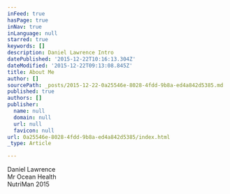 ```yaml
---
inFeed: true
hasPage: true
inNav: true
inLanguage: null
starred: true
keywords: []
description: Daniel Lawrence Intro
datePublished: '2015-12-22T10:16:13.304Z'
dateModified: '2015-12-22T09:13:08.845Z'
title: About Me
author: []
sourcePath: _posts/2015-12-22-0a25546e-8028-4fdd-9b8a-ed4a842d5385.md
published: true
authors: []
publisher:
  name: null
  domain: null
  url: null
  favicon: null
url: 0a25546e-8028-4fdd-9b8a-ed4a842d5385/index.html
_type: Article

---
```

Daniel Lawrence  
Mr Ocean Health   
NutriMan 2015